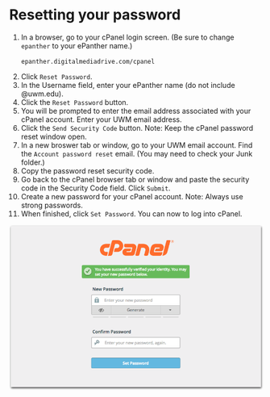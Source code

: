 # Resetting your password

1. In a browser, go to your cPanel login screen. \(Be sure to change `epanther` to your ePanther name.\)<p><pre><code>epanther.digitalmediadrive.com/cpanel
</code></pre></p>
2. Click `Reset Password`.
3. In the Username field, enter your ePanther name \(do not include @uwm.edu\).
4. Click the `Reset Password` button.
5. You will be prompted to enter the email address associated with your cPanel account. Enter your UWM email address.
6. Click the `Send Security Code` button. Note: Keep the cPanel password reset window open. 
7. In a new broswer tab or window, go to your UWM email account. Find the `Account password reset` email. \(You may need to check your Junk folder.\)
8. Copy the password reset security code. 
9. Go back to the cPanel browser tab or window and paste the security code in the Security Code field. Click `Submit`.
10. Create a new password for your cPanel account. Note: Always use strong passwords. 
11. When finished, click `Set Password`. You can now to log into cPanel.

![Performing a cPanel password reset.](/assets/cpanel-password-reset.png)




